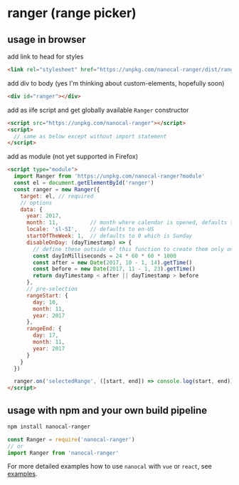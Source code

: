 # ranger (range picker)

## usage in browser

add link to head for styles
```html
<link rel="stylesheet" href="https://unpkg.com/nanocal-ranger/dist/ranger.min.css">
```

add div to body (yes I'm thinking about custom-elements, hopefully soon)
```html
<div id="ranger"></div>
```

add as iife script and get globally available `Ranger` constructor
```html
<script src="https://unpkg.com/nanocal-ranger"></script>
<script>
  // same as below except without import statement
</script>
```

add as module (not yet supported in Firefox)
```html
<script type="module">
  import Ranger from 'https://unpkg.com/nanocal-ranger?module'
  const el = document.getElementById('ranger')
  const ranger = new Ranger({
    target: el, // required
    // options
    data: {
      year: 2017,
      month: 11,          // month where calendar is opened, defaults to current month/year
      locale: 'sl-SI',    // defaults to en-US
      startOfTheWeek: 1,  // defaults to 0 which is Sunday
      disableOnDay: (dayTimestamp) => {
        // define these outside of this function to create them only once
        const dayInMilliseconds = 24 * 60 * 60 * 1000
        const after = new Date(2017, 10 - 1, 14).getTime()
        const before = new Date(2017, 11 - 1, 23).getTime()
        return dayTimestamp < after || dayTimestamp > before
      },
      // pre-selection
      rangeStart: {
        day: 10,
        month: 11,
        year: 2017
      },
      rangeEnd: {
        day: 17,
        month: 11,
        year: 2017
      }
    }
  })

  ranger.on('selectedRange', ([start, end]) => console.log(start, end))
</script>
```

## usage with npm and your own build pipeline

```sh
npm install nanocal-ranger
```

```js
const Ranger = require('nanocal-ranger')
// or
import Ranger from 'nanocal-ranger'
```

For more detailed examples how to use `nanocal` with `vue` or `react`, see [examples](../examples/README.md).
